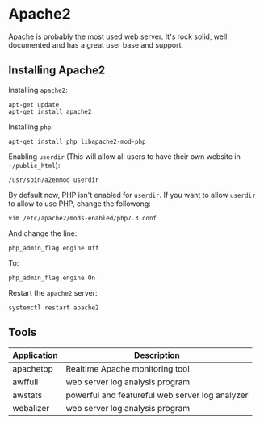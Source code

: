 # Apache2

Apache is probably the most used web server. It's rock solid, well documented and has a great user base and support. 

## Installing Apache2

Installing `apache2`:

    apt-get update
    apt-get install apache2
    
Installing `php`:

    apt-get install php libapache2-mod-php

Enabling `userdir` (This will allow all users to have their own website in `~/public_html`):

    /usr/sbin/a2enmod userdir

By default now, PHP isn't enabled for `userdir`. If you want to allow `userdir` to allow to use PHP, change the followong: 

    vim /etc/apache2/mods-enabled/php7.3.conf

And change the line:

    php_admin_flag engine Off

To: 

    php_admin_flag engine On

Restart the `apache2` server:    
    
    systemctl restart apache2

## Tools

| Application | Description |
|---|---|
| apachetop | Realtime Apache monitoring tool |
| awffull | web server log analysis program |
| awstats | powerful and featureful web server log analyzer |
| webalizer | web server log analysis program |
